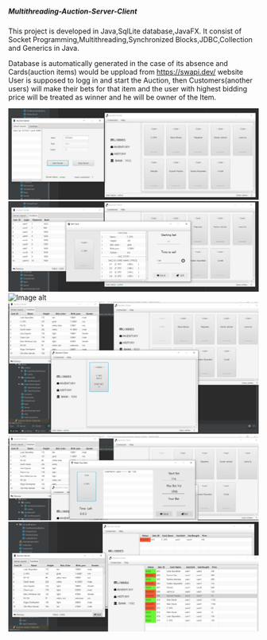 ##### Multithreading-Auction-Server-Client
This project is developed in Java,SqlLite database,JavaFX.
It consist of Socket Programming,Multithreading,Synchronized Blocks,JDBC,Collection and Generics in Java.

Database is automatically generated in the case of its absence and Cards(auction items) would be uppload from https://swapi.dev/ website
User is supposed to logg in and start the Auction, then Customers(another users) will make their bets for that item and the user with highest bidding price will be treated as winner and he will be owner of the Item.

![Image alt](https://github.com/BelialJr/Multithreading-Auction-Server-Client/raw/master/gitIlustrations/ilustration1.png)
![Image alt](https://github.com/BelialJr/Multithreading-Auction-Server-Client/raw/master/gitIlustrations/ilustration2.png)
![Image alt](https://github.com/BelialJr/Multithreading-Auction-Server-Client/raw/master/gitIlustrations/ilustration3.png)
![Image alt](https://github.com/BelialJr/Multithreading-Auction-Server-Client/raw/master/gitIlustrations/ilustration4.png)
![Image alt](https://github.com/BelialJr/Multithreading-Auction-Server-Client/raw/master/gitIlustrations/ilustration5.png)
![Image alt](https://github.com/BelialJr/Multithreading-Auction-Server-Client/raw/master/gitIlustrations/ilustration6.png)

